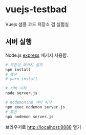 # vuejs-testbad

Vuejs 샘플 코드 저장소 겸 실험실

## 서버 실행

Node.js [express](https://expressjs.com) 패키지 사용함.

```bash
# 의존성 패키지 설치
npm install
# 혹은
# yarn install

# 서버 시작
node server.js

# nodemon으로 서버 시작
npm exec nodemon server.js
# 혹은
npx nodemon server.js
```

브라우저로 [http://localhost:8888](http://localhost:8888) 열기
